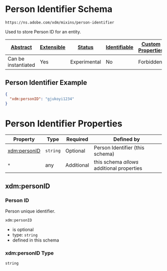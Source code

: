 
# Person Identifier Schema

```
https://ns.adobe.com/xdm/mixins/person-identifier
```

Used to store Person ID for an entity.

| [Abstract](../../../abstract.md) | [Extensible](../../../extensions.md) | [Status](../../../status.md) | [Identifiable](../../../id.md) | [Custom Properties](../../../extensions.md) | [Additional Properties](../../../extensions.md) | Defined In |
|----------------------------------|--------------------------------------|------------------------------|--------------------------------|---------------------------------------------|-------------------------------------------------|------------|
| Can be instantiated | Yes | Experimental | No | Forbidden | Permitted | [fieldgroups/shared/person-identifier.schema.json](fieldgroups/shared/person-identifier.schema.json) |

## Person Identifier Example
```json
{
  "xdm:personID": "gjukoyi1234"
}
```

# Person Identifier Properties

| Property | Type | Required | Defined by |
|----------|------|----------|------------|
| [xdm:personID](#xdmpersonid) | `string` | Optional | Person Identifier (this schema) |
| `*` | any | Additional | this schema *allows* additional properties |

## xdm:personID
### Person ID

Person unique identifier.

`xdm:personID`
* is optional
* type: `string`
* defined in this schema

### xdm:personID Type


`string`





